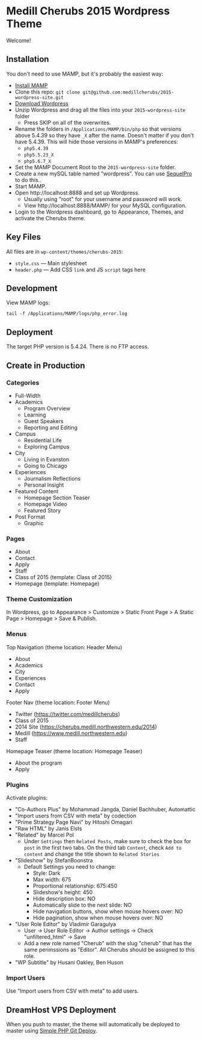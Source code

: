 # Medill Cherubs 2015 Wordpress Theme
Welcome!

## Installation

You don't need to use MAMP, but it's probably the easiest way:

* [Install MAMP](https://www.mamp.info/en/downloads/)
* Clone this repo: `git clone git@github.com:medillcherubs/2015-wordpress-site.git`
* [Download Wordpress](https://wordpress.org/download/)
* Unzip Wordpress and drag all the files into your `2015-wordpress-site` folder
    - Press SKIP on all of the overwrites.
* Rename the folders in `/Applications/MAMP/bin/php` so that versions above 5.4.39 so they have `_X` after the name. Doesn't matter if you don't have 5.4.39. This will hide those versions in MAMP's preferences:
  * `php5.4.39`
  * `php5.5.23_X`
  * `php5.6.7_X`
* Set the MAMP Document Root to the `2015-wordpress-site` folder.
* Create a new mySQL table named "wordpress". You can use [SequelPro](http://www.sequelpro.com/) to do this..
* Start MAMP.
* Open http://localhost:8888 and set up Wordpress.
    - Usually using "root" for your username and password will work.
    - View http://localhost:8888/MAMP/ for your MySQL configuration.
* Login to the Wordpress dashboard, go to Appearance, Themes, and activate the Cherubs theme.

## Key Files

All files are in `wp-content/themes/cherubs-2015`:

* `style.css` — Main stylesheet
* `header.php` — Add CSS `link` and JS `script` tags here

## Development

View MAMP logs:

```
tail -f /Applications/MAMP/logs/php_error.log
```

## Deployment

The target PHP version is 5.4.24. There is no FTP access.

## Create in Production

### Categories

* Full-Width
* Academics
  * Program Overview
  * Learning
  * Guest Speakers
  * Reporting and Editing
* Campus
  * Residential Life
  * Exploring Campus
* City
  * Living in Evanston
  * Going to Chicago
* Experiences
  * Journalism Reflections
  * Personal Insight
* Featured Content
  * Homepage Section Teaser
  * Homepage Video
  * Featured Story
* Post Format
  * Graphic

### Pages

* About
* Contact
* Apply
* Staff
* Class of 2015 (template: Class of 2015)
* Homepage (template: Homepage)

### Theme Customization

In Wordpress, go to Appearance > Customize > Static Front Page > A Static Page > Homepage > Save & Publish.

### Menus

Top Navigation (theme location: Header Menu)
* About
* Academics
* City
* Experiences
* Contact
* Apply

Footer Nav (theme location: Footer Menu)
* Twitter (https://twitter.com/medillcherubs)
* Class of 2015
* 2014 Site (https://cherubs.medill.northwestern.edu/2014)
* Medill (https://www.medill.northwestern.edu)
* Staff

Homepage Teaser (theme location: Homepage Teaser)
* About the program
* Apply

### Plugins

Activate plugins:

* "Co-Authors Plus" by Mohammad Jangda, Daniel Bachhuber, Automattic
* "Import users from CSV with meta" by codection
* "Prime Strategy Page Navi" by Hitoshi Omagari
* "Raw HTML" by Janis Elsts
* "Related" by Marcel Pol
    - Under `Settings` then `Related Posts`, make sure to check the box for `post` in the first two tabs. On the third tab `Content`, check `Add to content` and change the title shown to `Related Stories`
* "Slideshow" by StefanBoonstra
    - Default Settings you need to change:
        + Style: Dark
        + Max width: 675
        + Proportional relationship: 675:450
        + Slideshow's height: 450
        + Hide description box: NO
        + Automatically slide to the next slide: NO
        + Hide navigation buttons, show when mouse hovers over: NO
        + Hide pagination, show when mouse hovers over: NO
* "User Role Editor" by Vladimir Garagulya
    - User -> User Role Editor -> Author settings -> Check "unfiltered_html" -> Save
    - Add a new role named "Cherub" with the slug "cherub" that has the same perimssions as "Editor". All Cherubs should be assigned to this role.
* "WP Subtitle" by Husani Oakley, Ben Huson

### Import Users

Use "Import users from CSV with meta" to add users.

## DreamHost VPS Deployment

When you push to master, the theme will automatically be deployed to master using [Simple PHP Git Deploy](https://github.com/markomarkovic/simple-php-git-deploy).